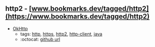 http2 - [www.bookmarks.dev/tagged/http2](https://www.bookmarks.dev/tagged/http2)
---
* [OkHttp](http://square.github.io/okhttp/)
    * tags: [http](../tags/http.md), [https](../tags/https.md), [http2](../tags/http2.md), [http-client](../tags/http-client.md), [java](../tags/java.md)
    * :octocat: [github url](https://github.com/square/okhttp)
